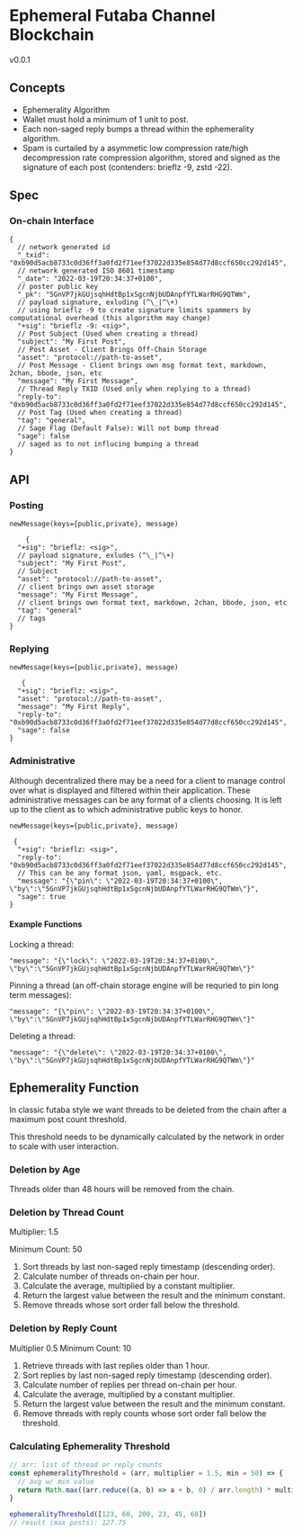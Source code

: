 # Ephemeral Futaba Channel Blockchain

v0.0.1

## Concepts

- Ephemerality Algorithm
- Wallet must hold a minimum of 1 unit to post.
- Each non-saged reply bumps a thread within the ephemerality algorithm.
- Spam is curtailed by a asymmetic low compression rate/high decompression rate compression algorithm, stored and signed
  as the signature of each post (contenders: brieflz -9, zstd -22).

## Spec

### On-chain Interface

```json5
{
  // network generated id
  "_txid": "0xb90d5acb8733c0d36ff3a0fd2f71eef37022d335e854d77d8ccf650cc292d145",
  // network generated ISO 8601 timestamp
  "_date": "2022-03-19T20:34:37+0100",
  // poster public key
  "_pk": "5GnVP7jkGUjsqhHdtBp1xSgcnNjbUDAnpfYTLWarRHG9QTWm",
  // payload signature, exluding (^\_|^\+)
  // using brieflz -9 to create signature limits spammers by computational overhead (this algorithm may change)
  "+sig": "brieflz -9: <sig>",
  // Post Subject (Used when creating a thread)
  "subject": "My First Post",
  // Post Asset - Client Brings Off-Chain Storage
  "asset": "protocol://path-to-asset",
  // Post Message - Client brings own msg format text, markdown, 2chan, bbode, json, etc
  "message": "My First Message",
  // Thread Reply TXID (Used only when replying to a thread) 
  "reply-to": "0xb90d5acb8733c0d36ff3a0fd2f71eef37022d335e854d77d8ccf650cc292d145",
  // Post Tag (Used when creating a thread)
  "tag": "general",
  // Sage Flag (Default False): Will not bump thread
  "sage": false
  // saged as to not influcing bumping a thread
}

```

## API

### Posting

`newMessage(keys={public,private}, message)`

```json5
    {
  "+sig": "brieflz: <sig>",
  // payload signature, exludes (^\_|^\+)
  "subject": "My First Post",
  // Subject
  "asset": "protocol://path-to-asset",
  // client brings own asset storage
  "message": "My First Message",
  // client brings own format text, markdown, 2chan, bbode, json, etc
  "tag": "general"
  // tags
}

```

### Replying

`newMessage(keys={public,private}, message)`

```json5
   {
  "+sig": "brieflz: <sig>",
  "asset": "protocol://path-to-asset",
  "message": "My First Reply",
  "reply-to": "0xb90d5acb8733c0d36ff3a0fd2f71eef37022d335e854d77d8ccf650cc292d145",
  "sage": false
}
```

### Administrative

Although decentralized there may be a need for a client to manage control over what is displayed and filtered within
their application. These administrative messages can be any format of a clients choosing. It is left up to the client as
to which administrative public keys to honor.

`newMessage(keys={public,private}, message)`

```json5
 {
  "+sig": "brieflz: <sig>",
  "reply-to": "0xb90d5acb8733c0d36ff3a0fd2f71eef37022d335e854d77d8ccf650cc292d145",
  // This can be any format json, yaml, msgpack, etc.
  "message": "{\"pin\": \"2022-03-19T20:34:37+0100\", \"by\":\"5GnVP7jkGUjsqhHdtBp1xSgcnNjbUDAnpfYTLWarRHG9QTWm\"}",
  "sage": true
}
```

#### Example Functions

Locking a thread:

```json5
"message": "{\"lock\": \"2022-03-19T20:34:37+0100\", \"by\":\"5GnVP7jkGUjsqhHdtBp1xSgcnNjbUDAnpfYTLWarRHG9QTWm\"}"
```

Pinning a thread (an off-chain storage engine will be requried to pin long term messages):

```json5
"message": "{\"pin\": \"2022-03-19T20:34:37+0100\", \"by\":\"5GnVP7jkGUjsqhHdtBp1xSgcnNjbUDAnpfYTLWarRHG9QTWm\"}"
```

Deleting a thread:

```json5
"message": "{\"delete\": \"2022-03-19T20:34:37+0100\", \"by\":\"5GnVP7jkGUjsqhHdtBp1xSgcnNjbUDAnpfYTLWarRHG9QTWm\"}"
```

## Ephemerality Function

In classic futaba style we want threads to be deleted from the chain after a maximum post count threshold.

This threshold needs to be dynamically calculated by the network in order to scale with user interaction.

### Deletion by Age

Threads older than 48 hours will be removed from the chain.

### Deletion by Thread Count

Multiplier: 1.5

Minimum Count: 50

1. Sort threads by last non-saged reply timestamp (descending order).
2. Calculate number of threads on-chain per hour.
3. Calculate the average, multiplied by a constant multiplier.
4. Return the largest value between the result and the minimum constant.
5. Remove threads whose sort order fall below the threshold.

### Deletion by Reply Count

Multiplier 0.5
Minimum Count: 10

1. Retrieve threads with last replies older than 1 hour.
2. Sort replies by last non-saged reply timestamp (descending order).
3. Calculate number of replies per thread on-chain per hour.
4. Calculate the average, multiplied by a constant multiplier.
5. Return the largest value between the result and the minimum constant.
6. Remove threads with reply counts whose sort order fall below the threshold.

### Calculating Ephemerality Threshold

```javascript
// arr: list of thread or reply counts
const ephemeralityThreshold = (arr, multiplier = 1.5, min = 50) => {
  // avg w/ min value
  return Math.max((arr.reduce((a, b) => a + b, 0) / arr.length) * multiplier, min);
}

ephemeralityThreshold([123, 60, 200, 23, 45, 60])
// result (max posts): 127.75

```
